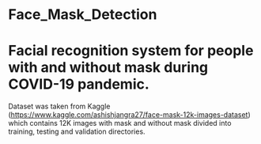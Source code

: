 # Face_Mask_Detection
Facial recognition system for people with and without mask during COVID-19 pandemic.
====================================================================================

Dataset was taken from Kaggle (https://www.kaggle.com/ashishjangra27/face-mask-12k-images-dataset) which contains 12K images with mask and without mask divided into training, testing and validation directories.


